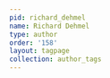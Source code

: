 ```yaml
---
pid: richard_dehmel
name: Richard Dehmel
type: author
order: '158'
layout: tagpage
collection: author_tags
---
```

